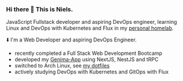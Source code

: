### Hi there 👋 This is Niels. 
JavaScript Fullstack developer and aspiring DevOps engineer, learning Linux and DevOps with Kubernetes and Flux in my [personal homelab](https://github.com/nielsfechtel/homelab). 

⬇️ I'm a Web Developer and aspiring DevOps Engineer.
- recently completed a Full Stack Web Development Bootcamp
- developed my [Genima-App](https://github.com/nielsfechtel/homelab) using NextJS, NestJS and tRPC
- switched to Arch Linux, see [my dotfiles](https://github.com/nielsfechtel/dotfiles)
- actively studying DevOps with Kubernetes and GitOps with Flux
